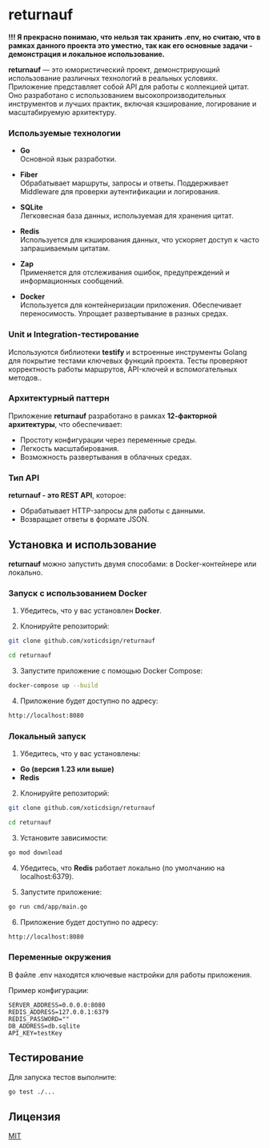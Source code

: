 # returnauf

**!!! Я прекрасно понимаю, что нельзя так хранить .env, но считаю, что в рамках данного проекта это уместно, так как его основные задачи - демонстрация и локальное использование.** 

**returnauf** — это юмористический проект, демонстрирующий использование различных технологий в реальных условиях. Приложение представляет собой API для работы с коллекцией цитат. Оно разработано с использованием высокопроизводительных инструментов и лучших практик, включая кэширование, логирование и масштабируемую архитектуру.

### Используемые технологии

- **Go**  
  Основной язык разработки.

- **Fiber**  
  Обрабатывает маршруты, запросы и ответы. Поддерживает Middleware для проверки аутентификации и логирования.

- **SQLite**    
  Легковесная база данных, используемая для хранения цитат.

- **Redis**  
  Используется для кэширования данных, что ускоряет доступ к часто запрашиваемым цитатам.

- **Zap**  
  Применяется для отслеживания ошибок, предупреждений и информационных сообщений.

- **Docker**  
  Используется для контейнеризации приложения. Обеспечивает переносимость. Упрощает развертывание в разных средах.

### Unit и Integration-тестирование  

Используются библиотеки **testify** и встроенные инструменты Golang для покрытие тестами ключевых функций проекта. Тесты проверяют корректность работы маршрутов, API-ключей и вспомогательных методов..

### Архитектурный паттерн

Приложение **returnauf** разработано в рамках **12-факторной архитектуры**, что обеспечивает:
- Простоту конфигурации через переменные среды.
- Легкость масштабирования.
- Возможность развертывания в облачных средах.

### Тип API

**returnauf - это REST API**, которое:
- Обрабатывает HTTP-запросы для работы с данными.
- Возвращает ответы в формате JSON.

## Установка и использование

**returnauf** можно запустить двумя способами: в Docker-контейнере или локально.

### Запуск с использованием Docker

1. Убедитесь, что у вас установлен **Docker**.

2. Клонируйте репозиторий:
  
```bash
git clone github.com/xoticdsign/returnauf
```

```bash
cd returnauf   
```

3. Запустите приложение с помощью Docker Compose:

```bash
docker-compose up --build
```

4. Приложение будет доступно по адресу:
   
```bash
http://localhost:8080
```

### Локальный запуск

1. Убедитесь, что у вас установлены:

- **Go (версия 1.23 или выше)**
- **Redis**

2. Клонируйте репозиторий:

```bash
git clone github.com/xoticdsign/returnauf
```

```bash
cd returnauf
```

3. Установите зависимости:

```bash
go mod download
```
   
4. Убедитесь, что **Redis** работает локально (по умолчанию на localhost:6379).

5. Запустите приложение:

```bash
go run cmd/app/main.go
```
   
6. Приложение будет доступно по адресу:

```bash
http://localhost:8080
```

### Переменные окружения

В файле .env находятся ключевые настройки для работы приложения.

Пример конфигурации:

```env
SERVER_ADDRESS=0.0.0.0:8080
REDIS_ADDRESS=127.0.0.1:6379
REDIS_PASSWORD=""
DB_ADDRESS=db.sqlite
API_KEY=testKey
```

## Тестирование

Для запуска тестов выполните:

```bash
go test ./...
```

## Лицензия

[MIT](https://mit-license.org/)
